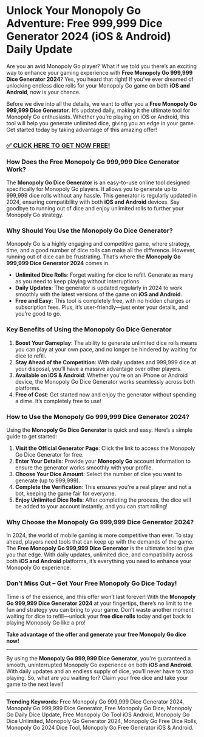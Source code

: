 # Unlock Your Monopoly Go Adventure: Free 999,999 Dice Generator 2024 (iOS & Android) Daily Update

Are you an avid Monopoly Go player? What if we told you there’s an exciting way to enhance your gaming experience with **Free Monopoly Go 999,999 Dice Generator 2024**? Yes, you heard that right! If you’ve ever dreamed of unlocking endless dice rolls for your Monopoly Go game on both **iOS and Android**, now is your chance. 

Before we dive into all the details, we want to offer you a **Free Monopoly Go 999,999 Dice Generator**. It’s updated daily, making it the ultimate tool for Monopoly Go enthusiasts. Whether you’re playing on iOS or Android, this tool will help you generate unlimited dice, giving you an edge in your game. Get started today by taking advantage of this amazing offer!

### [✅ CLICK HERE TO GET NOW FREE!](https://freeforyou.xyz/monopoly/go/)

### How Does the Free Monopoly Go 999,999 Dice Generator Work?

The **Monopoly Go Dice Generator** is an easy-to-use online tool designed specifically for Monopoly Go players. It allows you to generate up to 999,999 dice rolls without any hassle. This generator is regularly updated in 2024, ensuring compatibility with both **iOS and Android** devices. Say goodbye to running out of dice and enjoy unlimited rolls to further your Monopoly Go strategy.

### Why Should You Use the Monopoly Go Dice Generator?

Monopoly Go is a highly engaging and competitive game, where strategy, time, and a good number of dice rolls can make all the difference. However, running out of dice can be frustrating. That’s where the **Monopoly Go 999,999 Dice Generator 2024** comes in. 

- **Unlimited Dice Rolls**: Forget waiting for dice to refill. Generate as many as you need to keep playing without interruptions.  
- **Daily Updates**: The generator is updated regularly in 2024 to work smoothly with the latest versions of the game on **iOS and Android**.  
- **Free and Easy**: This tool is completely free, with no hidden charges or subscription fees. Plus, it’s user-friendly—just enter your details, and you’re good to go.

### Key Benefits of Using the Monopoly Go Dice Generator

1. **Boost Your Gameplay**: The ability to generate unlimited dice rolls means you can play at your own pace, and no longer be hindered by waiting for dice to refill.
2. **Stay Ahead of the Competition**: With daily updates and 999,999 dice at your disposal, you’ll have a massive advantage over other players.
3. **Available on iOS & Android**: Whether you’re on an iPhone or Android device, the Monopoly Go Dice Generator works seamlessly across both platforms.
4. **Free of Cost**: Get started now and enjoy the generator without spending a dime. It’s completely free to use!

### How to Use the Monopoly Go 999,999 Dice Generator 2024?

Using the **Monopoly Go Dice Generator** is quick and easy. Here’s a simple guide to get started:

1. **Visit the Official Generator Page**: Click the link to access the Monopoly Go Dice Generator for free.
2. **Enter Your Details**: Provide your **Monopoly Go** account information to ensure the generator works smoothly with your profile.
3. **Choose Your Dice Amount**: Select the number of dice you want to generate (up to 999,999).
4. **Complete the Verification**: This ensures you're a real player and not a bot, keeping the game fair for everyone.
5. **Enjoy Unlimited Dice Rolls**: After completing the process, the dice will be added to your account instantly, and you can start rolling!

### Why Choose the Monopoly Go 999,999 Dice Generator 2024?

In 2024, the world of mobile gaming is more competitive than ever. To stay ahead, players need tools that can keep up with the demands of the game. The **Free Monopoly Go 999,999 Dice Generator** is the ultimate tool to give you that edge. With daily updates, unlimited dice, and compatibility across both **iOS and Android** platforms, it’s everything you need to enhance your Monopoly Go experience.

### Don’t Miss Out – Get Your Free Monopoly Go Dice Today!

Time is of the essence, and this offer won’t last forever! With the **Monopoly Go 999,999 Dice Generator 2024** at your fingertips, there’s no limit to the fun and strategy you can bring to your game. Don’t waste another moment waiting for dice to refill—unlock your **free dice rolls** today and get back to playing Monopoly Go like a pro!

**Take advantage of the offer and generate your free Monopoly Go dice now!**

---

By using the **Monopoly Go 999,999 Dice Generator**, you're guaranteed a smooth, uninterrupted Monopoly Go experience on both **iOS and Android**. With daily updates and an endless supply of dice, you’ll never have to stop playing. So, what are you waiting for? Claim your free dice and take your game to the next level!

---

**Trending Keywords**: Free Monopoly Go 999,999 Dice Generator 2024, Monopoly Go 999,999 Dice Generator, Free Monopoly Go Dice, Monopoly Go Daily Dice Update, Free Monopoly Go Tool iOS Android, Monopoly Go Dice Unlimited, Monopoly Go Generator 2024, Monopoly Go Free Dice Rolls, Monopoly Go 2024 Dice Tool, Monopoly Go Free Generator iOS & Android.
